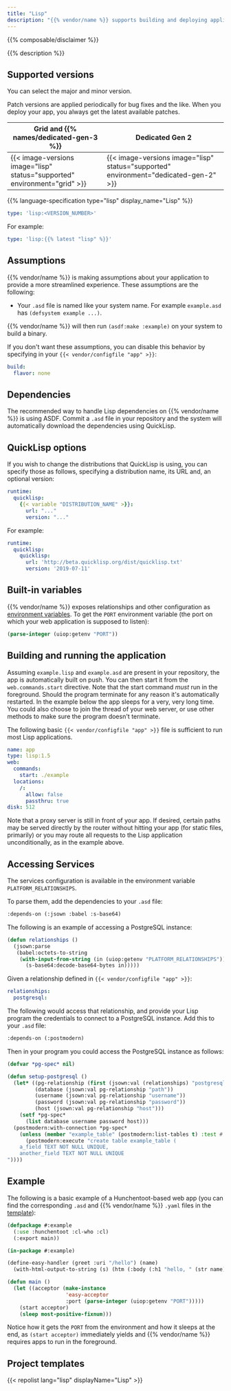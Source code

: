 ```yaml
---
title: "Lisp"
description: "{{% vendor/name %}} supports building and deploying applications written in Lisp using Common Lisp (the SBCL version) with ASDF and Quick Lisp support. They're compiled during the Build phase, and support both committed dependencies and download-on-demand."
---
```


{{% composable/disclaimer %}}

{{% description %}}

## Supported versions

You can select the major and minor version.

Patch versions are applied periodically for bug fixes and the like. When you deploy your app, you always get the latest available patches.

<table>
    <thead>
        <tr>
            <th>Grid and {{% names/dedicated-gen-3 %}}</th>
            <th>Dedicated Gen 2</th>
        </tr>
    </thead>
    <tbody>
        <tr>
            <td>{{< image-versions image="lisp" status="supported" environment="grid" >}}</td>
            <td>{{< image-versions image="lisp" status="supported" environment="dedicated-gen-2" >}}</thd>
        </tr>
    </tbody>
</table>

{{% language-specification type="lisp" display_name="Lisp" %}}

```yaml {configFile="app"}
type: 'lisp:<VERSION_NUMBER>'
```

For example:

```yaml {configFile="app"}
type: 'lisp:{{% latest "lisp" %}}'
```

## Assumptions

{{% vendor/name %}} is making assumptions about your application to provide a more streamlined experience. These assumptions are the following:

- Your `.asd` file is named like your system name. For example `example.asd` has `(defsystem example ...)`.

{{% vendor/name %}} will then run `(asdf:make :example)` on your system to build a binary.

If you don't want these assumptions, you can disable this behavior by specifying in your `{{< vendor/configfile "app" >}}`:

```yaml {configFile="app"}
build:
  flavor: none
```

## Dependencies

The recommended way to handle Lisp dependencies on {{% vendor/name %}} is using ASDF. Commit a `.asd` file in your repository and the system will automatically download the dependencies using QuickLisp.

## QuickLisp options

If you wish to change the distributions that QuickLisp is using, you can specify those as follows, specifying a distribution name, its URL and, an optional version:

```yaml {configFile="app"}
runtime:
  quicklisp:
    {{< variable "DISTRIBUTION_NAME" >}}:
      url: "..."
      version: "..."
```

For example:

```yaml {configFile="app"}
runtime:
  quicklisp:
    quicklisp:
      url: 'http://beta.quicklisp.org/dist/quicklisp.txt'
      version: '2019-07-11'
```

## Built-in variables

{{% vendor/name %}} exposes relationships and other configuration as [environment variables](../development/variables/_index.md).
To get the `PORT` environment variable (the port on which your web application is supposed to listen):

```lisp
(parse-integer (uiop:getenv "PORT"))
```

## Building and running the application

Assuming `example.lisp` and `example.asd` are present in your repository, the app is automatically built on push.
You can then start it from the `web.commands.start` directive.
Note that the start command _must_ run in the foreground. Should the program terminate for any reason it's automatically restarted. In the example below the app sleeps for a very, very long time. You could also choose to join the thread of your web server, or use other methods to make sure the program doesn't terminate.

The following basic `{{< vendor/configfile "app" >}}` file is sufficient to run most Lisp applications.

```yaml {configFile="app"}
name: app
type: lisp:1.5
web:
  commands:
    start: ./example
  locations:
    /:
      allow: false
      passthru: true
disk: 512
```

Note that a proxy server is still in front of your app.
If desired, certain paths may be served directly by the router without hitting your app (for static files, primarily) or you may route all requests to the Lisp application unconditionally, as in the example above.

## Accessing Services

The services configuration is available in the environment variable `PLATFORM_RELATIONSHIPS`.

To parse them, add the dependencies to your `.asd` file:

```lisp
:depends-on (:jsown :babel :s-base64)
```

The following is an example of accessing a PostgreSQL instance:

```lisp
(defun relationships ()
  (jsown:parse
   (babel:octets-to-string
    (with-input-from-string (in (uiop:getenv "PLATFORM_RELATIONSHIPS"))
      (s-base64:decode-base64-bytes in)))))
```

Given a relationship defined in `{{< vendor/configfile "app" >}}`:

```yaml {configFile="app"}
relationships:
  postgresql:
```

The following would access that relationship, and provide your Lisp program the credentials to connect to a PostgreSQL instance. Add this to your `.asd` file:

```lisp
:depends-on (:postmodern)
```

Then in your program you could access the PostgreSQL instance as follows:

```lisp
(defvar *pg-spec* nil)

(defun setup-postgresql ()
  (let* ((pg-relationship (first (jsown:val (relationships) "postgresql")))
         (database (jsown:val pg-relationship "path"))
         (username (jsown:val pg-relationship "username"))
         (password (jsown:val pg-relationship "password"))
         (host (jsown:val pg-relationship "host")))
    (setf *pg-spec*
      (list database username password host)))
  (postmodern:with-connection *pg-spec*
    (unless (member "example_table" (postmodern:list-tables t) :test #'string=)
      (postmodern:execute "create table example_table (
    a_field TEXT NOT NULL UNIQUE,
    another_field TEXT NOT NULL UNIQUE
"))))
```

## Example

The following is a basic example of a Hunchentoot-based web app
(you can find the corresponding `.asd` and {{% vendor/name %}} `.yaml` files in the [template](#project-templates)):

```lisp
(defpackage #:example
  (:use :hunchentoot :cl-who :cl)
  (:export main))

(in-package #:example)

(define-easy-handler (greet :uri "/hello") (name)
  (with-html-output-to-string (s) (htm (:body (:h1 "hello, " (str name))))))

(defun main ()
  (let ((acceptor (make-instance
                   'easy-acceptor
                   :port (parse-integer (uiop:getenv "PORT")))))
    (start acceptor)
    (sleep most-positive-fixnum)))
```

Notice how it gets the `PORT` from the environment and how it sleeps at the end,
as `(start acceptor)` immediately yields and {{% vendor/name %}} requires apps to run in the foreground.


## Project templates

{{< repolist lang="lisp" displayName="Lisp" >}}

